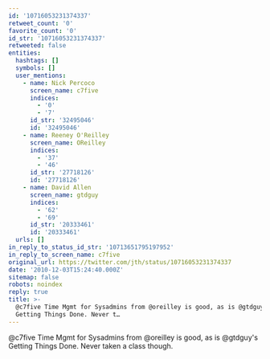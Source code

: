 ```yaml
---
id: '10716053231374337'
retweet_count: '0'
favorite_count: '0'
id_str: '10716053231374337'
retweeted: false
entities:
  hashtags: []
  symbols: []
  user_mentions:
    - name: Nick Percoco
      screen_name: c7five
      indices:
        - '0'
        - '7'
      id_str: '32495046'
      id: '32495046'
    - name: Reeney O'Reilley
      screen_name: OReilley
      indices:
        - '37'
        - '46'
      id_str: '27718126'
      id: '27718126'
    - name: David Allen
      screen_name: gtdguy
      indices:
        - '62'
        - '69'
      id_str: '20333461'
      id: '20333461'
  urls: []
in_reply_to_status_id_str: '10713651795197952'
in_reply_to_screen_name: c7five
original_url: https://twitter.com/jth/status/10716053231374337
date: '2010-12-03T15:24:40.000Z'
sitemap: false
robots: noindex
reply: true
title: >-
  @c7five Time Mgmt for Sysadmins from @oreilley is good, as is @gtdguy's
  Getting Things Done. Never t…
---
```


@c7five Time Mgmt for Sysadmins from @oreilley is good, as is @gtdguy's Getting Things Done. Never taken a class though.